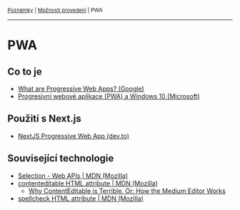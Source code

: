 <sub>[Poznámky](../README.md)
| [Možnosti provedení](README.md)
| PWA
<sub>

---

# PWA

## Co to je

- [What are Progressive Web Apps? (Google)](https://web.dev/what-are-pwas/)
- [Progresivní webové aplikace (PWA) a Windows 10 (Microsoft)](
    https://developer.microsoft.com/cs-cz/windows/pwa/)

## Použití s Next.js

- [NextJS Progressive Web App (dev.to)](
    https://dev.to/vanderleisilva/nextjs-progressive-web-app-4mkk)

## Související technologie

- [Selection - Web APIs | MDN (Mozilla)](
    https://developer.mozilla.org/en-US/docs/Web/API/Selection)
- [contenteditable HTML attribute | MDN (Mozilla)](
    https://developer.mozilla.org/en-US/docs/Web/HTML/Global_attributes/contenteditable)
    - [Why ContentEditable is Terrible. Or: How the Medium Editor Works](
        https://medium.engineering/why-contenteditable-is-terrible-122d8a40e480)
- [spellcheck HTML attribute | MDN (Mozilla)](
    https://developer.mozilla.org/en-US/docs/Web/HTML/Global_attributes/spellcheck)
